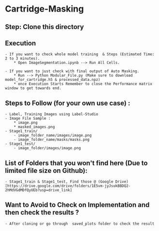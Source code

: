 # Cartridge-Masking
## Step: Clone this directory

## Execution
    - If you want to check whole model training  & Steps (Estimated Time: 2 to 3 minutes).
        * Open ImageSegmentation.ipynb --> Run All Cells.

    - If you want to just check with final output of Auto Masking.
        * Run --> Python Modular_File.py (Make sure to download model_for_cartridge.h5 & processed_data.npz)
        * once Execution Starts Remember to close the Performance matrix window to get towards end.


## Steps to Follow (for your own use case) :
    - Label, Training Images using Label-Studio
    - Image File Sample : 
        * image.png
        * masked_images.png
    - Stage1_train/
        - image_folder_name/images/image.png
        - image_folder_name/masks/masks.png
    - Stage1_test/
        - image_folder/images/image.png


## List of Folders that you won't find here (Due to limited file size on Github):
    - Stage1_train & Stage1_test, Find those @ (Google Drive)[https://drive.google.com/drive/folders/1E5vm-jyJsukBBDQ2-2hMdVGdMDfQyUEb?usp=drive_link]


## Want to Avoid to Check on Implementation and then check the results ?
    - After cloning or go through  saved_plots folder to check the result
  

    